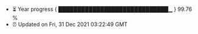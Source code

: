 - ⏳ Year progress { █████████████████████████████▁ } 99.76 %
- ⏰ Updated on Fri, 31 Dec 2021 03:22:49 GMT

